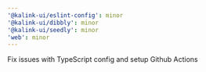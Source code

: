 ```yaml
---
'@kalink-ui/eslint-config': minor
'@kalink-ui/dibbly': minor
'@kalink-ui/seedly': minor
'web': minor
---
```


Fix issues with TypeScript config and setup Github Actions
